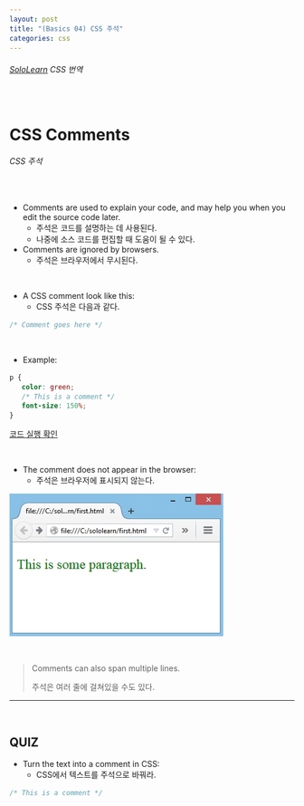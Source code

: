 ```yaml
---
layout: post
title: "(Basics 04) CSS 주석"
categories: css
---
```


###### [SoloLearn](https://www.sololearn.com/) CSS 번역

<br>

# CSS Comments

###### CSS 주석

<br>

- Comments are used to explain your code, and may help you when you edit the source code later.
  - 주석은 코드를 설명하는 데 사용된다.
  - 나중에 소스 코드를 편집할 때 도움이 될 수 있다.
- Comments are ignored by browsers.
  - 주석은 브라우저에서 무시된다.

<br>

- A CSS comment look like this:
  - CSS 주석은 다음과 같다.

```css
/* Comment goes here */
```

<br>

- Example:

```css
p {
   color: green;
   /* This is a comment */
   font-size: 150%;
}
```

[코드 실행 확인](https://code.sololearn.com/507/#css)

<br>

- The comment does not appear in the browser:
  - 주석은 브라우저에 표시되지 않는다.

![img](/assets/img/css-sololearn-basics-04-01.png)

<br>

> Comments can also span multiple lines.
>
> 주석은 여러 줄에 걸쳐있을 수도 있다.

------

<br>

## QUIZ

- Turn the text into a comment in CSS:
  - CSS에서 텍스트를 주석으로 바꿔라.

```css
/* This is a comment */
```

<br>